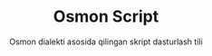 <h1 align="center">Osmon Script</h1>
<p align="center">Osmon dialekti asosida qilingan skript dasturlash tili</p>
